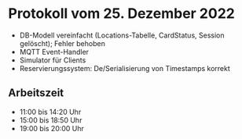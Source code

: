 # Protokoll vom 25. Dezember 2022

- DB-Modell vereinfacht (Locations-Tabelle, CardStatus, Session gelöscht); Fehler behoben
- MQTT Event-Handler
- Simulator für Clients
- Reservierungssystem: De/Serialisierung von Timestamps korrekt

## Arbeitszeit
<!-- { "progress": true, "date": ["22/12/25"] } -->
- 11:00 bis 14:20 Uhr
- 15:00 bis 18:50 Uhr
- 19:00 bis 20:00 Uhr
<!-- { "progress": false } -->
